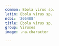 ```yaml
---
common: Ebola virus sp.
latin: Ebola virus sp.
ncbi: '205488'
title: Ebola virus sp.
group: Viruses
image: .na.character

---
```


